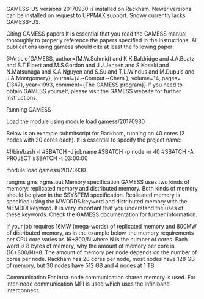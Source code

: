 GAMESS-US versions 20170930 is installed on Rackham. Newer versions can be installed on request to UPPMAX support. Snowy currently lacks GAMESS-US.

Citing GAMESS papers
It is essential that you read the GAMESS manual thoroughly to properly reference the papers specified in the instructions. All publications using gamess should cite at least the following paper:

@Article{GAMESS,
author={M.W.Schmidt and K.K.Baldridge and J.A.Boatz and S.T.Elbert and
M.S.Gordon and J.J.Jensen and S.Koseki and N.Matsunaga and
K.A.Nguyen and S.Su and T.L.Windus and M.Dupuis and J.A.Montgomery},
journal={J.~Comput.~Chem.},
volume=14,
pages={1347},
year=1993,
comment={The GAMESS program}}
If you need to obtain GAMESS yourself, please visit the GAMESS website for further instructions.

Running GAMESS

Load the module using
module load gamess/20170930

Below is an example submitscript for Rackham, running on 40 cores (2 nodes with 20 cores each). It is essential to specify the project name:

#!/bin/bash -l
#SBATCH -J jobname
#SBATCH -p node -n 40
#SBATCH -A PROJECT
#SBATCH -t 03:00:00
 
module load gamess/20170930
 
rungms gms >gms.out
Memory specification
GAMESS uses two kinds of memory: replicated memory and distributed memory. Both kinds of memory should be given in the $SYSTEM specification. Replicated memory is specified using the MWORDS keyword and distributed memory with the MEMDDI keyword. It is very important that you understand the uses of these keywords. Check the GAMESS documentation for further information.

If your job requires 16MW (mega-words) of replicated memory and 800MW of distributed memory, as in the example below, the memory requirements per CPU core varies as 16+800/N where N is the number of cores. Each word is 8 bytes of memory, why the amount of memory per core is (16+800/N)*8. The amount of memory per node depends on the number of cores per node. Rackham has 20 cores per node, most nodes have 128 GB of memory, but 30 nodes have 512 GB and 4 nodes at 1 TB.


Communication
For intra-node communication shared memory is used. For inter-node communication MPI is used which uses the Infiniband interconnect.
